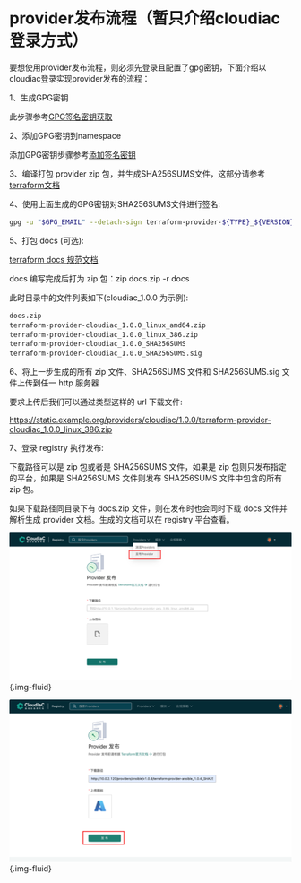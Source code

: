 # provider发布流程（暂只介绍cloudiac登录方式）

要想使用provider发布流程，则必须先登录且配置了gpg密钥，下面介绍以cloudiac登录实现provider发布的流程：

1、生成GPG密钥

此步骤参考[GPG签名密钥获取](../registry/#gpg)

2、添加GPG密钥到namespace

添加GPG密钥步骤参考[添加签名密钥](../registry/#_4)

3、编译打包 provider zip 包，并生成SHA256SUMS文件，这部分请参考[terraform文档](https://www.terraform.io/docs/registry/providers/publishing.html#manually-preparing-a-release)

4、使用上面生成的GPG密钥对SHA256SUMS文件进行签名:

```bash
gpg -u "$GPG_EMAIL" --detach-sign terraform-provider-${TYPE}_${VERSION}_SHA256SUMS
```

5、打包 docs (可选):

[terraform docs 规范文档](https://www.terraform.io/docs/registry/providers/docs.html)

docs 编写完成后打为 zip 包：zip docs.zip -r docs

此时目录中的文件列表如下(cloudiac_1.0.0 为示例):

```bash
docs.zip
terraform-provider-cloudiac_1.0.0_linux_amd64.zip
terraform-provider-cloudiac_1.0.0_linux_386.zip
terraform-provider-cloudiac_1.0.0_SHA256SUMS
terraform-provider-cloudiac_1.0.0_SHA256SUMS.sig
```

6、将上一步生成的所有 zip 文件、SHA256SUMS 文件和 SHA256SUMS.sig 文件上传到任一 http 服务器

要求上传后我们可以通过类型这样的 url 下载文件:  

https://static.example.org/providers/cloudiac/1.0.0/terraform-provider-cloudiac_1.0.0_linux_386.zip

7、登录 registry 执行发布:

下载路径可以是 zip 包或者是 SHA256SUMS 文件，如果是 zip 包则只发布指定的平台，如果是 SHA256SUMS 文件则发布 SHA256SUMS 文件中包含的所有 zip 包。

如果下载路径同目录下有 docs.zip 文件，则在发布时也会同时下载 docs 文件并解析生成 provider 文档。生成的文档可以在 registry 平台查看。

![img](../images/registry-provider-publish1.png){.img-fluid}

![img](../images/registry-provider-publish2.png){.img-fluid}
